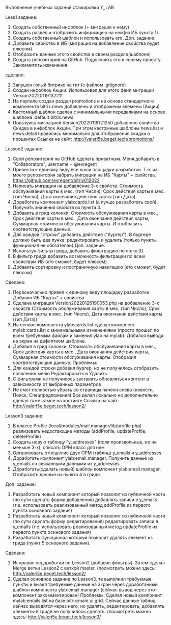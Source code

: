 Выполнение учебных заданий стажировки Y_LAB

Less1
задание:
1. Создать собственный инфоблок (+ миграция к нему).
2. Создать раздел и отобразить информацию на нем(из ИБ пункта 1).
3. Создать собственный шаблон и использовать его.
Доп. задание:
1. Добавить свойство в ИБ (миграция на добавление свойства будет плюсом)
2. Отобразить данные этого свойства в своем разделе(шаблоне)
3. Создать репозиторий на GitHub. Подключить его к своему проекту. Закоммитить изменения.

сделано:
1) Запушен голый битрикс на гит (с файлом .gitignore)
2) Создан инфоблок Акции. Использовал для этого фаил миграции Version20220119132211
3) На портале создан раздел promotions и на основе стандартного компонента bitrix.news добавлены и отображены элемены (Акции)
4) Кастомный шаблон сделан с минимальными переделками на основе шаблона .default bitrix.news
5) Пользуясь миграцией Version20220119121250 добавлено свойство Скидка в инфоблок Акции.
При этом кастомные шаблоны news.list и news.detail правились минимально для отображения скидки в процентах
Ссылка на сайт: http://valeri5e.beget.tech/promotions/

Lesson2
задание:
1. Свой репозиторий на GitHub сделать приватным. Меня добавить в "Collaborators", username = @evregent
2. Привести к единому виду все наши площадки разработки. Т.е. из моего репозитория забрать миграции на ИБ "Карты" + свойства. https://github.com/evregent/bitrix012022
3. Написать миграция на добавление 3-х свойств. Стоимость обслуживания карты в мес. (тип Числи), Срок действия карты в мес. (тип Число), Дата окончания действия карты (тип Дата)
4. Доработать компонент ylab:cards.list (а лучше разработать свой). Получить значения свойств из пункта 3.
5. Добавить в грид колонки: Стоимость обслуживания карты в мес., Срок действия карты в мес., Дата окончания действия карты, Суммарная стоимости обслуживания карты. И отобразить соответствующие данные.
6. Для каждой "строки" добавить действие ("бургер"). В бургере должно быть два пунка: редактировать и удалить (только пункты, функционал не обязателен)
Доп. задание:
1. Используя фильтр грида, добавить фильтрацию по полю ID.
2. В фильтр грида добавить возможность фильтрации по всем свойствам ИБ (кто сможет, будет плюсом)
3. Добавить сортировку и постраничную навигацию (кто сможет, будет плюсом)

Сделано:

1) Первоначально привел к единому виду площадку разработки. Добавил ИБ "Карты" + свойства.
2) Сделана миграция Version20220126190053.php на добавление 3-х свойств (Стоимость обслуживания карты в мес. (тип Число), Срок действия карты в мес. (тип Число), Дата окончания действия карты (тип Дата))
3) На основе компонента ylab:cards.list сделал компонент mylab:cards.list с минимальными изменениями (просто прошел по всем требуемым файлам и заменил ylab на mylab). Добился вывода на экран на дефолтном шаблоне.
4) Добавил в грид колонки: Стоимость обслуживания карты в мес., Срок действия карты в мес., Дата окончания действия карты, Суммарная стоимости обслуживания карты. Отобразил соответствующие данные.
Проблемы:
1) Для каждой строки добавил бургер, но не получилось отобразить появление меню Редактировать и Удалить
2) С фильтрами не получилось заставить обновляться контент в зависимости от выбранных параметров
3) Не смог полностью убрать со страницы панели слева (новости, Поиск, Спецпредложения)
Все делал локально но дополнительно сделал тоже самое на хостинге
Ссылка на сайт: http://valeri5e.beget.tech/lesson2/


Lesson3
задание:
1. В классе Profile (local/modules/mail.manager/lib/profile.php) реализовать недостающие методы (addProfile, updateProfile, deleteProfile)
2. Создать новую таблицу "y_addresses" (поля произвольные, но не меньше 3-х), описать ОРМ класс для нее
3. Организовать отношение двух ОРМ (таблиц) y_emails и y_addresses
4. Доработать компонент ylab:email.manager. Получить данные из y_emails со связанными данными из y_addresses
5. Доработать(сделать новый) шаблон компонент ylab:email.manager. Отобразить данные из пункта 4 в гриде.

Доп. задание:
1. Разработать новый компонент который позволит из публичной части (по сути сделать форму добавления) добавлять записи в y_emails (т.е. использовать реализованный метод addProfile из первого пункта основного задания)
2. Разработать новый компонент который позволит из публичной части (по сути сделать форму редактирования) редактировать записи в y_emails (т.е. использовать реализованный метод updateProfile из первого пункта осинового задания)
3. Разработать функционал который позволит удалять элемент из грида (пункт 5 основного задания).

Сделано:
1) Исправил недоработки по Lesson2 (добавил фильтры). Затем сделал Merge ветки Lesson2 с веткой master.
(посмотреть можно здесь: http://valeri5e.beget.tech/lesson2/
2) Сделал основное задание по Lesson3. те выполнил требуемые пункты и вывел требуемые данные на экран через доработанный шаблон компонента ylab:email.manager (сейчас вывод через этот компонент закомментирован)
Проблемы:
Сделал новый компонент mylab:emails.list на базе bitrix:main.ui.grid.
Сейчас данные таблиц сейчас выводятся через него, но удалять, редактировать, добавлять элементы в гриде не получилось сделать.
(посмотреть можно здесь: http://valeri5e.beget.tech/lesson3/ 
